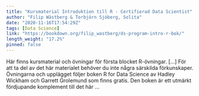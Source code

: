 ```yaml
---
title: "Kursmaterial Introduktion till R - Certifierad Data Scientist"
author: "Filip Wästberg & Torbjörn Sjöberg, Solita"
date: "2020-11-16T17:54:29Z"
tags: [Data Science]
link: "https://bookdown.org/filip_wastberg/ds-program-intro-r-bok/"
length_weight: "17.2%"
pinned: false
---
```


Här finns kursmaterial och övningar för första blocket R-övningar. [...] För att ta del av det här materialet behöver du inte några särskilda förkunskaper. Övningarna och upplägget följer boken R for Data Science av Hadley Wickham och Garrett Grolemund som finns gratis. Den boken är ett utmärkt fördjupande komplement till det här ...
